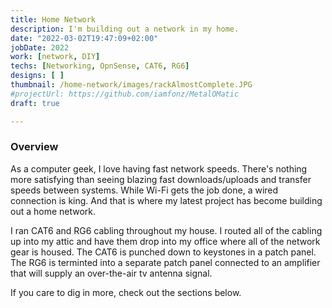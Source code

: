 ```yaml
---
title: Home Network
description: I'm building out a network in my home.
date: "2022-03-02T19:47:09+02:00"
jobDate: 2022
work: [network, DIY]
techs: [Networking, OpnSense, CAT6, RG6]
designs: [ ]
thumbnail: /home-network/images/rackAlmostComplete.JPG
#projectUrl: https://github.com/iamfonz/MetalOMatic
draft: true

---
```

### Overview
As a computer geek, I love having fast network speeds. There's nothing more satisfying than seeing blazing fast downloads/uploads and transfer speeds between systems. While Wi-Fi gets the job done, a wired connection is king. And that is where my latest project has become building out a home network.

I ran CAT6 and RG6 cabling throughout my house. I routed all of the cabling up into my attic and have them drop into my office where all of the network gear is housed. The CAT6 is punched down to keystones in a patch panel. The RG6 is terminted into a separate patch panel connected to an amplifier that will supply an over-the-air tv antenna signal. 

If you care to dig in more, check out the sections below.